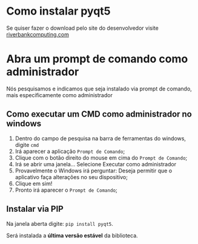 # Como instalar pyqt5

Se quiser fazer o download pelo site do desenvolvedor visite [riverbankcomputing.com](https://riverbankcomputing.com/software/pyqt/download5)

# Abra um prompt de comando como administrador
Nós pesquisamos e indicamos que seja instalado via prompt de comando, mais especificamente como administrador 

## Como executar um CMD como administrador no windows

1. Dentro do campo de pesquisa na barra de ferramentas do windows, digite ```cmd```
2. Irá aparecer a aplicação ```Prompt de Comando```;
3. Clique com o botão direito do mouse em cima do ```Prompt de Comando```;
4. Irá se abrir uma janela... Selecione Executar como administrador
5. Provavelmente o Windows irá perguntar: Deseja permitir que o aplicativo faça alterações no seu dispositivo;
6. Clique em sim!
7. Pronto irá aparecer o ```Prompt de Comando```;

## Instalar via PIP

Na janela aberta digite: ```pip install pyqt5```.

Será instalada a __última versão estável__ da biblioteca.





